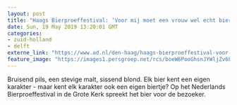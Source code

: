```yaml
---
layout: post
title: "Haags Bierproeffestival: ‘Voor mij moet een vrouw wel echt bier drinken hoor, anders wordt het niks’"
date: Sun, 19 May 2019 13:20:01 GMT
categories: 
- zuid-holland 
- delft 
externe_link: "https://www.ad.nl/den-haag/haags-bierproeffestival-voor-mij-moet-een-vrouw-wel-echt-bier-drinken-hoor-anders-wordt-het-niks~a5fc119e/"
feature_image: "https://images1.persgroep.net/rcs/boeW6PooGhsnJYWljZv6LzpbZXY/diocontent/148621521/_fitwidth/400/?appId=21791a8992982cd8da851550a453bd7f&quality=0.7"
---
```


Bruisend pils, een stevige malt, sissend blond. Elk bier kent een eigen karakter - maar kent elk karakter ook een eigen biertje? Op het Nederlands Bierproeffestival in de Grote Kerk spreekt het bier voor de bezoeker.
